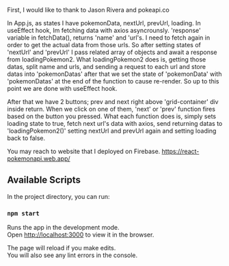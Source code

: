  First, I would like to thank to Jason Rivera and pokeapi.co

In App.js, as states I have pokemonData, nextUrl, prevUrl, loading. In useEffect hook, Im fetching data with axios asyncrounsly. 'response' variable in fetchData(), returns 'name' and 'url's. I need to fetch again in order to get the actual data from those urls. So after setting states of 'nextUrl' and 'prevUrl' I pass related array of objects and await a response from loadingPokemon2. What loadingPokemon2 does is, getting those datas, split name and urls, and sending a request to each url and store datas into 'pokemonDatas' after that we set the state of 'pokemonData' with 'pokemonDatas' at the end of the function to cause re-render. So up to this point we are done with useEffect hook.

After that we have 2 buttons; prev and next right above 'grid-container' div inside return. When we click on one of them, 'next' or 'prev' function fires based on the button you pressed. What each function does is, simply sets loading state to true, fetch next url's data with axios, send returning datas to 'loadingPokemon2()' setting nextUrl and prevUrl again and setting loading back to false.  

You may reach to website that I deployed on Firebase.
https://react-pokemonapi.web.app/



## Available Scripts

In the project directory, you can run:

### `npm start`

Runs the app in the development mode.<br />
Open [http://localhost:3000](http://localhost:3000) to view it in the browser.

The page will reload if you make edits.<br />
You will also see any lint errors in the console.


